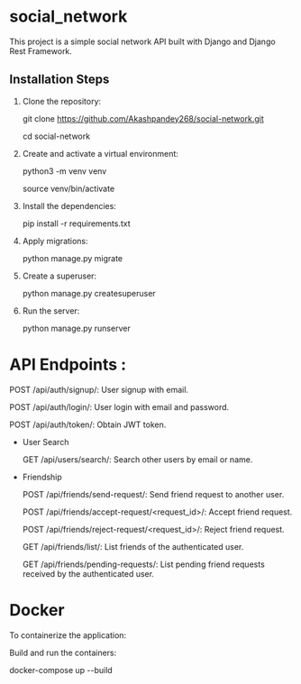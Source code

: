 # social_network


This project is a simple social network API built with Django and Django Rest Framework.

## Installation Steps

1. Clone the repository:

   git clone https://github.com/Akashpandey268/social-network.git
   
   cd social-network
   
2. Create and activate a virtual environment:
   
   python3 -m venv venv

   source venv/bin/activate

3. Install the dependencies:
   
   pip install -r requirements.txt

4. Apply migrations:
   
   python manage.py migrate

5. Create a superuser:
    
   python manage.py createsuperuser

6. Run the server:
    
   python manage.py runserver



# API Endpoints : 

   POST /api/auth/signup/: User signup with email.
   
   POST /api/auth/login/: User login with email and password.
   
   POST /api/auth/token/: Obtain JWT token.

* User Search
  
   GET /api/users/search/: Search other users by email or name.

* Friendship
  
   POST /api/friends/send-request/: Send friend request to another user.
   
   POST /api/friends/accept-request/<request_id>/: Accept friend request.
   
   POST /api/friends/reject-request/<request_id>/: Reject friend request.
   
   GET /api/friends/list/: List friends of the authenticated user.
   
   GET /api/friends/pending-requests/: List pending friend requests received by the authenticated user.


# Docker

   To containerize the application:
   
   Build and run the containers:
   
   docker-compose up --build
